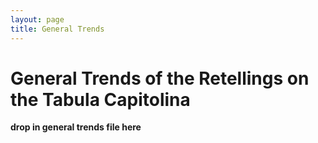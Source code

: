 ```yaml
---
layout: page
title: General Trends 
---
```



# General Trends of the Retellings on the Tabula Capitolina

**drop in general trends file here**
